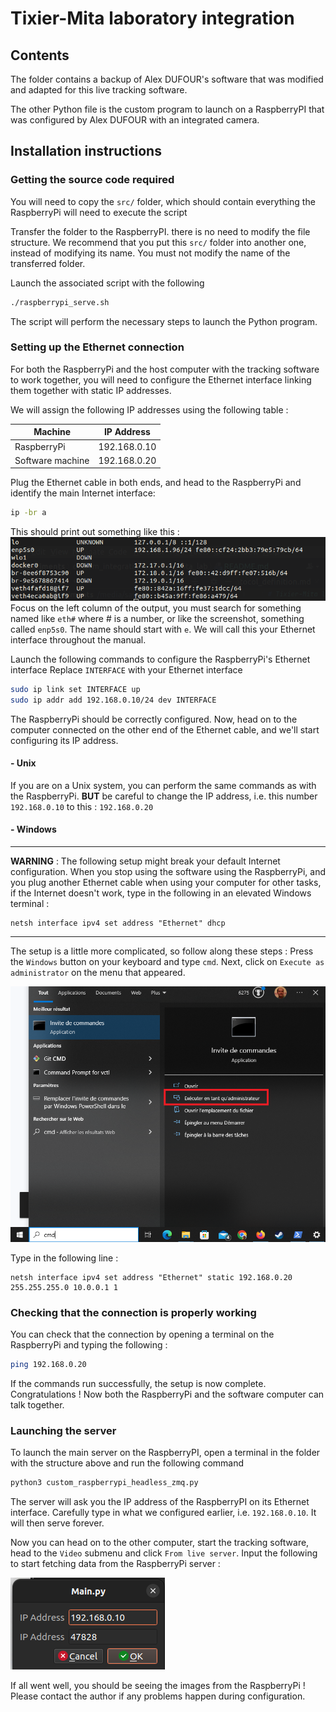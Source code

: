 # Tixier-Mita laboratory integration

## Contents

The folder contains a backup of Alex DUFOUR's software that was modified and 
adapted for this live tracking software.

The other Python file is the custom program to launch on a RaspberryPI that was
configured by Alex DUFOUR with an integrated camera.

## Installation instructions

### Getting the source code required

You will need to copy the `src/` folder, which should
contain everything the RaspberryPi will need to execute the script

Transfer the folder to the RaspberryPI. there is no need to modify the file structure.
We recommend that you put this `src/` folder into another one, instead of modifying its name.
You must not modify the name of the transferred folder.

Launch the associated script with the following
```bash
./raspberrypi_serve.sh
```
The script will perform the necessary steps to launch the Python program.

### Setting up the Ethernet connection
For both the RaspberryPi and the host computer with the tracking software to work together, you will need to configure the Ethernet
interface linking them together with static IP addresses.

We will assign the following IP addresses using the following table :

| Machine          | IP Address   |
|------------------|--------------|
| RaspberryPi      | 192.168.0.10 |
| Software machine | 192.168.0.20 |


Plug the Ethernet cable in both ends, and head to the RaspberryPi and identify the main Internet interface:

```sh
ip -br a
```

This should print out something like this : 
![img.png](../../docs/docs_images/custom_integration/interfaces.png)
Focus on the left column of the output, you must search for something named like `eth#` where # is a number,
or like the screenshot, something called `enp5s0`. The name should start with `e`. We will call this
your Ethernet interface throughout the manual.

Launch the following commands to configure the RaspberryPi's Ethernet interface
Replace `INTERFACE` with your Ethernet interface
```sh
sudo ip link set INTERFACE up
sudo ip addr add 192.168.0.10/24 dev INTERFACE
```

The RaspberryPi should be correctly configured. 
Now, head on to the computer connected on the other end of the Ethernet cable,
and we'll start configuring its IP address.

#### - Unix
If you are on a Unix system, you can perform the same commands as with the RaspberryPi.
**BUT** be careful to change the IP address, i.e. this number `192.168.0.10` to this : `192.168.0.20`

#### - Windows

----
**WARNING** : The following setup might break your default Internet configuration.
When you stop using the software using the RaspberryPi, and you plug another Ethernet cable when
using your computer for other tasks, if the Internet doesn't work, type in the following in an elevated Windows terminal :

```
netsh interface ipv4 set address "Ethernet" dhcp
```
----

The setup is a little more complicated, so follow along these steps :
Press the `Windows` button on your keyboard and type `cmd`.
Next, click on `Execute as administrator` on the menu that appeared.

![windows_administrator_cmd.png](../../docs/docs_images/custom_integration/windows_administrator_cmd.png)

Type in the following line :
```
netsh interface ipv4 set address "Ethernet" static 192.168.0.20 255.255.255.0 10.0.0.1 1
```

### Checking that the connection is properly working
You can check that the connection by opening a terminal on the RaspberryPi and typing the following :
```sh
ping 192.168.0.20
```
If the commands run successfully, the setup is now complete.
Congratulations ! Now both the RaspberryPi and the software computer can talk together.


### Launching the server

To launch the main server on the RaspberryPI, open a terminal in the folder with the structure above and
run the following command
```bash
python3 custom_raspberrypi_headless_zmq.py
```

The server will ask you the IP address of the RaspberryPI on its Ethernet interface.
Carefully type in what we configured earlier, i.e. `192.168.0.10`.
It will then serve forever.

Now you can head on to the other computer, start the tracking software, head to the `Video` submenu and
click `From live server`. Input the following to start fetching data from the RaspberryPi server :

![img.png](../../docs/docs_images/custom_integration/software_fromliveserver_modal_window.png)

If all went well, you should be seeing the images from the RaspberryPi !
Please contact the author if any problems happen during configuration.